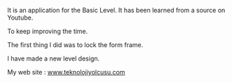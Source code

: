 
It is an application for the Basic Level. It has been learned from a source on Youtube.

To keep improving the time.

The first thing I did was to lock the form frame.

I have made a new level design.

My web site :
www.teknolojiyolcusu.com
